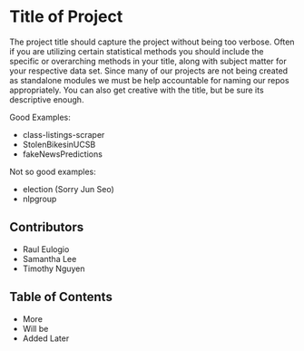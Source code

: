 # Title of Project 

The project title should capture the project without being too verbose. Often if you are utilizing certain statistical methods you should include the specific or overarching methods in your title, along with subject matter for your respective data set. Since many of our projects are not being created as standalone modules we must be help accountable for naming our repos appropriately. You can also get creative with the title, but be sure its descriptive enough. 

Good Examples:
+ class-listings-scraper
+ StolenBikesinUCSB
+ fakeNewsPredictions

Not so good examples:
+ election (Sorry Jun Seo)
+ nlpgroup

## Contributors

+ Raul Eulogio 
+ Samantha Lee
+ Timothy Nguyen

## Table of Contents

+ More 
+ Will be
+ Added Later

